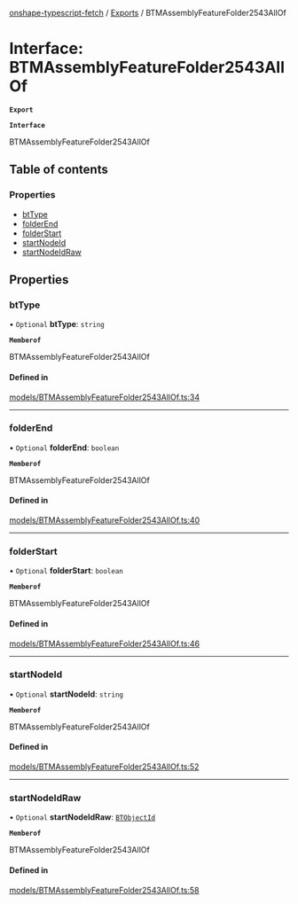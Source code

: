 [onshape-typescript-fetch](../README.md) / [Exports](../modules.md) / BTMAssemblyFeatureFolder2543AllOf

# Interface: BTMAssemblyFeatureFolder2543AllOf

**`Export`**

**`Interface`**

BTMAssemblyFeatureFolder2543AllOf

## Table of contents

### Properties

- [btType](BTMAssemblyFeatureFolder2543AllOf.md#bttype)
- [folderEnd](BTMAssemblyFeatureFolder2543AllOf.md#folderend)
- [folderStart](BTMAssemblyFeatureFolder2543AllOf.md#folderstart)
- [startNodeId](BTMAssemblyFeatureFolder2543AllOf.md#startnodeid)
- [startNodeIdRaw](BTMAssemblyFeatureFolder2543AllOf.md#startnodeidraw)

## Properties

### btType

• `Optional` **btType**: `string`

**`Memberof`**

BTMAssemblyFeatureFolder2543AllOf

#### Defined in

[models/BTMAssemblyFeatureFolder2543AllOf.ts:34](https://github.com/toebes/onshape-typescript-fetch/blob/3e11ae1/models/BTMAssemblyFeatureFolder2543AllOf.ts#L34)

___

### folderEnd

• `Optional` **folderEnd**: `boolean`

**`Memberof`**

BTMAssemblyFeatureFolder2543AllOf

#### Defined in

[models/BTMAssemblyFeatureFolder2543AllOf.ts:40](https://github.com/toebes/onshape-typescript-fetch/blob/3e11ae1/models/BTMAssemblyFeatureFolder2543AllOf.ts#L40)

___

### folderStart

• `Optional` **folderStart**: `boolean`

**`Memberof`**

BTMAssemblyFeatureFolder2543AllOf

#### Defined in

[models/BTMAssemblyFeatureFolder2543AllOf.ts:46](https://github.com/toebes/onshape-typescript-fetch/blob/3e11ae1/models/BTMAssemblyFeatureFolder2543AllOf.ts#L46)

___

### startNodeId

• `Optional` **startNodeId**: `string`

**`Memberof`**

BTMAssemblyFeatureFolder2543AllOf

#### Defined in

[models/BTMAssemblyFeatureFolder2543AllOf.ts:52](https://github.com/toebes/onshape-typescript-fetch/blob/3e11ae1/models/BTMAssemblyFeatureFolder2543AllOf.ts#L52)

___

### startNodeIdRaw

• `Optional` **startNodeIdRaw**: [`BTObjectId`](BTObjectId.md)

**`Memberof`**

BTMAssemblyFeatureFolder2543AllOf

#### Defined in

[models/BTMAssemblyFeatureFolder2543AllOf.ts:58](https://github.com/toebes/onshape-typescript-fetch/blob/3e11ae1/models/BTMAssemblyFeatureFolder2543AllOf.ts#L58)
